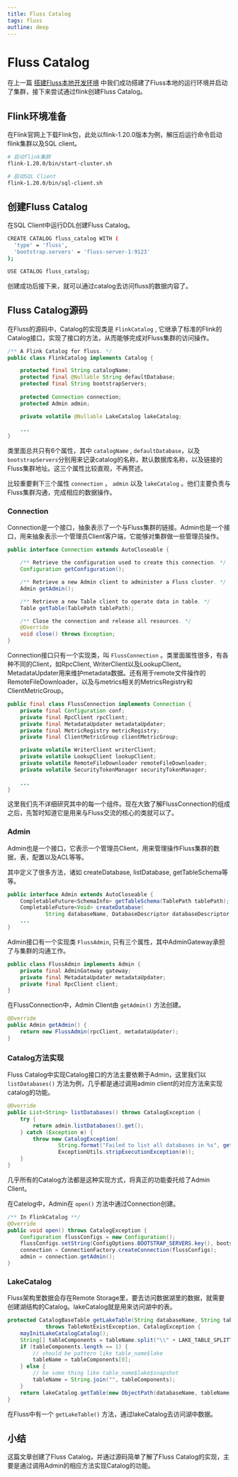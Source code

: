 ```yaml
---
title: Fluss Catalog
tags: fluss
outline: deep
---
```


# Fluss Catalog

在上一篇 [搭建Fluss本地开发环境](./01-development-env-setup.md) 中我们成功搭建了Fluss本地的运行环境并启动了集群，接下来尝试通过flink创建Fluss Catalog。

## Flink环境准备

在Flink官网上下载Flink包，此处以flink-1.20.0版本为例，解压后运行命令启动flink集群以及SQL client。

```bash
# 启动flink集群
flink-1.20.0/bin/start-cluster.sh

# 启动SQL Client
flink-1.20.0/bin/sql-client.sh
```

## 创建Fluss Catalog

在SQL Client中运行DDL创建Fluss Catalog。

```bash
CREATE CATALOG fluss_catalog WITH (
  'type' = 'fluss',
  'bootstrap.servers' = 'fluss-server-1:9123'
);

USE CATALOG fluss_catalog;
```

创建成功后接下来，就可以通过catalog去访问fluss的数据内容了。

## Fluss Catalog源码

在Fluss的源码中，Catalog的实现类是 `FlinkCatalog` , 它继承了标准的Flink的Catalog接口，实现了接口的方法，从而能够完成对Fluss集群的访问操作。

```java
/** A Flink Catalog for fluss. */
public class FlinkCatalog implements Catalog {

    protected final String catalogName;
    protected final @Nullable String defaultDatabase;
    protected final String bootstrapServers;
    
    protected Connection connection;
    protected Admin admin;

    private volatile @Nullable LakeCatalog lakeCatalog;
    
    ...
}
```

类里面总共只有6个属性，其中 `catalogName` , `defaultDatabase`，以及 `bootstrapServers`分别用来记录catalog的名称，默认数据库名称，以及链接的Fluss集群地址。这三个属性比较直观，不再赘述。

比较重要剩下三个属性 `connection` ， `admin` 以及 `lakeCatalog` 。他们主要负责与Fluss集群沟通，完成相应的数据操作。

### Connection

Connection是一个接口，抽象表示了一个与Fluss集群的链接。Admin也是一个接口，用来抽象表示一个管理员Client客户端，它能够对集群做一些管理员操作。

```java
public interface Connection extends AutoCloseable {

    /** Retrieve the configuration used to create this connection. */
    Configuration getConfiguration();

    /** Retrieve a new Admin client to administer a Fluss cluster. */
    Admin getAdmin();

    /** Retrieve a new Table client to operate data in table. */
    Table getTable(TablePath tablePath);

    /** Close the connection and release all resources. */
    @Override
    void close() throws Exception;
}
```

Connection接口只有一个实现类，叫 `FlussConnection` 。类里面属性很多，有各种不同的Client，如RpcClient, WriterClient以及LookupClient。MetadataUpdater用来维护metadata数据。还有用于remote文件操作的RemoteFileDownloader，以及与metrics相关的MetricsRegistry和ClientMetricGroup。

```java
public final class FlussConnection implements Connection {
    private final Configuration conf;
    private final RpcClient rpcClient;
    private final MetadataUpdater metadataUpdater;
    private final MetricRegistry metricRegistry;
    private final ClientMetricGroup clientMetricGroup;

    private volatile WriterClient writerClient;
    private volatile LookupClient lookupClient;
    private volatile RemoteFileDownloader remoteFileDownloader;
    private volatile SecurityTokenManager securityTokenManager;
    
    ...    
}
```

这里我们先不详细研究其中的每一个组件。现在大致了解FlussConnection的组成之后，先暂时知道它是用来与Fluss交流的核心的类就可以了。

### Admin

Admin也是一个接口，它表示一个管理员Client，用来管理操作Fluss集群的数据，表，配置以及ACL等等。

其中定义了很多方法，诸如 createDatabase, listDatabase, getTableSchema等等。

```java
public interface Admin extends AutoCloseable {
	CompletableFuture<SchemaInfo> getTableSchema(TablePath tablePath);
	CompletableFuture<Void> createDatabase(
            String databaseName, DatabaseDescriptor databaseDescriptor, boolean ignoreIfExists);
	...
}
```

Admin接口有一个实现类 `FlussAdmin`, 只有三个属性，其中AdminGateway承担了与集群的沟通工作。

```java
public class FlussAdmin implements Admin {
    private final AdminGateway gateway;
    private final MetadataUpdater metadataUpdater;
    private final RpcClient client;
}
```

在FlussConnection中，Admin Client由 `getAdmin()` 方法创建。

```java
@Override
public Admin getAdmin() {
    return new FlussAdmin(rpcClient, metadataUpdater);
}
```

### Catalog方法实现

Fluss Catalog中实现Catalog接口的方法主要依赖于Admin，这里我们以 `listDatabases()` 方法为例，几乎都是通过调用admin client的对应方法来实现catalog的功能。

```java
@Override
public List<String> listDatabases() throws CatalogException {
    try {
        return admin.listDatabases().get();
    } catch (Exception e) {
        throw new CatalogException(
                String.format("Failed to list all databases in %s", getName()),
                ExceptionUtils.stripExecutionException(e));
    }
}
```

几乎所有的Catalog方法都是这种实现方式，将真正的功能委托给了Admin Client。

在Catelog中，Admin在 `open()` 方法中通过Connection创建。

```java
/** In FlinkCatalog **/
@Override
public void open() throws CatalogException {
    Configuration flussConfigs = new Configuration();
    flussConfigs.setString(ConfigOptions.BOOTSTRAP_SERVERS.key(), bootstrapServers);
    connection = ConnectionFactory.createConnection(flussConfigs);
    admin = connection.getAdmin();
}
```

### LakeCatalog

Fluss架构里数据会存在Remote Storage里，要去访问数据湖里的数据，就需要创建湖结构的Catalog。lakeCatalog就是用来访问湖中的表。

```java
protected CatalogBaseTable getLakeTable(String databaseName, String tableName)
            throws TableNotExistException, CatalogException {
    mayInitLakeCatalogCatalog();
    String[] tableComponents = tableName.split("\\" + LAKE_TABLE_SPLITTER);
    if (tableComponents.length == 1) {
        // should be pattern like table_name$lake
        tableName = tableComponents[0];
    } else {
        // be some thing like table_name$lake$snapshot
        tableName = String.join("", tableComponents);
    }
    return lakeCatalog.getTable(new ObjectPath(databaseName, tableName));
}
```

在Fluss中有一个 `getLakeTable()` 方法，通过lakeCatalog去访问湖中数据。

## 小结

这篇文章创建了Fluss Catalog，并通过源码简单了解了Fluss Catalog的实现，主要是通过调用Admin的相应方法实现Catalog的功能。